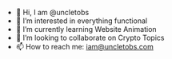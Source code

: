 - 👋 Hi, I am @uncletobs
- 👀 I’m interested in everything functional 
- 🌱 I’m currently learning Website Animation
- 💞️ I’m looking to collaborate on Crypto Topics
- 📫 How to reach me: iam@uncletobs.com

<!---
uncletobs/uncletobs is a ✨ special ✨ repository because its `README.md` (this file) appears on your GitHub profile.
You can click the Preview link to take a look at your changes.
--->
